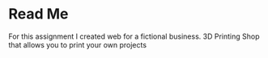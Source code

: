 <h1>Read Me</h1>
For this assignment I created web for a fictional business. 3D Printing Shop that allows you to print your own projects 
